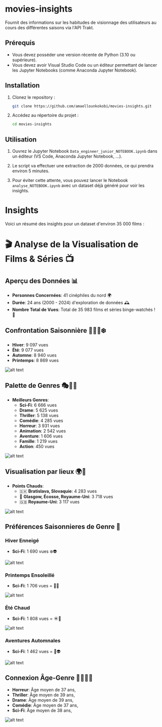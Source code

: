 # movies-insights

Fournit des informations sur les habitudes de visionnage des utilisateurs au cours des différentes saisons via l'API Trakt.

## Prérequis

- Vous devez posséder une version récente de Python (3.10 ou supérieure).
- Vous devez avoir Visual Studio Code ou un éditeur permettant de lancer les Jupyter Notebooks (comme Anaconda Jupyter Notebook).

## Installation

1. Clonez le repository :

    ```bash
    git clone https://github.com/amaellounkokobi/movies-insights.git
    ```

2. Accédez au répertoire du projet :

    ```bash
    cd movies-insights
    ```

## Utilisation

1. Ouvrez le Jupyter Notebook `Data_engineer_junior_NOTEBOOK.ipynb` dans un éditeur (VS Code, Anaconda Jupyter Notebook, ...).

2. Le script va effectuer une extraction de 2000 données, ce qui prendra environ 5 minutes.

3. Pour éviter cette attente, vous pouvez lancer le Notebook `analyse_NOTEBOOK.ipynb` avec un dataset déjà généré pour voir les insights.

# Insights 

Voici un résumé des insights pour un dataset d'environ 35 000 films :

# 🎬 Analyse de la Visualisation de Films & Séries 📺

## Aperçu des Données 📊

- **Personnes Concernées**: 41 cinéphiles du nord 🌍
- **Durée**: 24 ans (2000 - 2024) d'exploration de données 🕰️
- **Nombre Total de Vues**: Total de 35 983 films et séries binge-watchés ! 🍿

## Confrontation Saisonnière 🌱🌞🍁❄️

- **Hiver**: 9 097 vues 
- **Été**: 9 077 vues
- **Automne**: 8 940 vues
- **Printemps**: 8 869 vues
  
![alt text](https://github.com/amaellounkokobi/movies-insights/blob/main/plot-images/img1.png?raw=true)
## Palette de Genres 🎭🚀👻

- **Meilleurs Genres**:
  - **Sci-Fi**: 6 666 vues
  - **Drame**: 5 625 vues
  - **Thriller**: 5 138 vues
  - **Comédie**: 4 285 vues
  - **Horreur**: 3 931 vues
  - **Animation**: 2 542 vues
  - **Aventure**: 1 606 vues
  - **Famille**: 1 219 vues
  - **Action**: 450 vues
    
![alt text](https://github.com/amaellounkokobi/movies-insights/blob/main/plot-images/img2.png?raw=true)
## Visualisation par lieux 🌍🎥

- **Points Chauds**:
  - 🇸🇰 **Bratislava, Slovaquie**: 4 283 vues
  - 🏴 **Glasgow, Écosse, Royaume-Uni**: 3 718 vues
  - 🇬🇧 **Royaume-Uni**: 3 117 vues
    
![alt text](https://github.com/amaellounkokobi/movies-insights/blob/main/plot-images/img3.png?raw=true)
## Préférences Saisonnieres de Genre 🌟

### Hiver Enneigé
- **Sci-Fi**: 1 690 vues ❄️👽
  
![alt text](https://github.com/amaellounkokobi/movies-insights/blob/main/plot-images/img4.png?raw=true)
### Printemps Ensoleillé
- **Sci-Fi**: 1 706 vues = 🌸🚀
  
![alt text](https://github.com/amaellounkokobi/movies-insights/blob/main/plot-images/img5.png?raw=true)
### Été Chaud
- **Sci-Fi**: 1 808 vues = ☀️👾
  
![alt text](https://github.com/amaellounkokobi/movies-insights/blob/main/plot-images/img6.png?raw=true)
### Aventures Automnales
- **Sci-Fi**: 1 462 vues = 🍁👽
  
![alt text](https://github.com/amaellounkokobi/movies-insights/blob/main/plot-images/img7.png?raw=true)
## Connexion Âge-Genre 🧑‍🎤🧟‍♂️

- **Horreur**: Âge moyen de 37 ans,
- **Thriller**: Âge moyen de 39 ans,
- **Drame**: Âge moyen de 39 ans,
- **Comédie**: Âge moyen de 37 ans,
- **Sci-Fi**: Âge moyen de 38 ans,
  
![alt text](https://github.com/amaellounkokobi/movies-insights/blob/main/plot-images/img8.png?raw=true)


